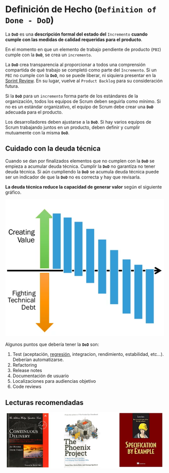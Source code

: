 # Definición de Hecho (`Definition of Done - DoD`)

La **`DoD`** es una **descripción formal del estado del** `Incremento` **cuando cumple con las medidas de calidad requeridas para el producto**.

En el momento en que un elemento de trabajo pendiente de producto (`PBI`) cumple con la **`DoD`**, se crea un `incremento`.

La **`DoD`** crea transparencia al proporcionar a todos una comprensión compartida de qué trabajo se completó como parte del `Incremento`. Si un `PBI` no cumple con la **`DoD`**, no se puede liberar, ni siquiera presentar en la <span style="text-decoration: underline">Sprint Review</span>. En su lugar, vuelve al `Product Backlog` para su consideración futura.

Si la **`DoD`** para un `incremento` forma parte de los estándares de la organización, todos los equipos de Scrum deben seguirla como mínimo. Si no es un estándar organizativo, el equipo de Scrum
debe crear una **`DoD`** adecuada para el producto.

Los desarrolladores deben ajustarse a la **`DoD`**. Si hay varios equipos de Scrum trabajando juntos en un producto, deben definir y cumplir mutuamente con la misma **`DoD`**.

## Cuidado con la deuda técnica

Cuando se dan por finalizados elementos que no cumplen con la **`DoD`** se empieza a acumular deuda técnica. Cumplir la **`DoD`** no garantiza no tener deuda técnica. Si aún cumpliendo la **`DoD`** se acumula deuda técnica puede ser un indicador de que la **`DoD`** no es correcta y hay que revisarla.

**La deuda técnica reduce la capacidad de generar valor** según el siguiente gráfico.

![Lucha con la deuda técnica](/imgs/lucha-con-deuda-tecnica.webp)

Algunos puntos que debería tener la **`DoD`** son:
1. Test (aceptación, [regresión](https://es.wikipedia.org/wiki/Pruebas_de_regresi%C3%B3n), integracion, rendimiento, estabilidad, etc...). Deberían automatizarse.
1. Refactoring
1. Release notes
1. Documentación de usuario
1. Localizaciones para audiencias objetivo
1. Code reviews

## Lecturas recomendadas

![Lecturas DoD](/imgs/lecturas-dod.webp)